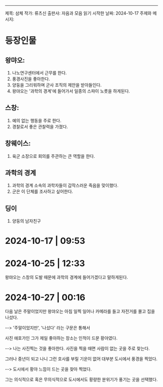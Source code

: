 ---
제목: 삼체
작가: 류츠신
출판사: 자음과 모음
읽기 시작한 날짜: 2024-10-17
주제와 메시지:
# 등장인물

## 왕먀오:

1. 나노연구센터에서 근무를 한다.
2. 풍경사진을 좋아한다.
3. 양둥을 그리워하며 군사 조직의 제안을 받아들인다.
4. 왕먀오는 '과학의 경계'에 들어가서 일종의 스파이 노릇을 하게된다.
    
## 스창: 

1. 예의 없는 행동을 주로 한다.
2. 경찰로서 좋은 관찰력을 가졌다.

## 창웨이스:

1. 육군 소장으로 회의를 주관하는 큰 역할을 한다.

## 과학의 경계

1. 과학의 경계 소속의 과학자들이 갑작스러운 죽음을 맞이했다.
2. 군은 이 단체를 조사하고 싶어한다.

## 딩이

1. 양둥의 남자친구


# 2024-10-17 | 09:53


# 2024-10-25 | 12:33

왕먀오는 스창의 도발 때문에 과학의 경계에 들어가겠다고 말하게된다.

# 2024-10-27 | 00:16

다음 날은 주말이었지만 왕먀오는 아침 일찍 일어나 카메라를 들고 자전거를 몰고 집을 나섰다. 

--> '주말이었지만', '나섰다' 라는 구문은 통해서

사진 애호가인 그가 제일 좋아하는 장소는 인적이 드문 황야였다.

--> 나는 사진찍는 것을 좋아한다. 사진을 찍을 때면 사람이 없는 곳을 주로 찾는다. 

그러나 중년이 되고 나니 그런 호사를 부릴 기운이 없어 대부분 도시에서 풍경을 찍었다.

-->  도시에서 황야 느낌이 드는 곳을 찾아 찍었다.

그는 의식적으로 혹은 무의식적으로 도시에서도 황량한 분위기가 풍기는 곳을 선택했다.





